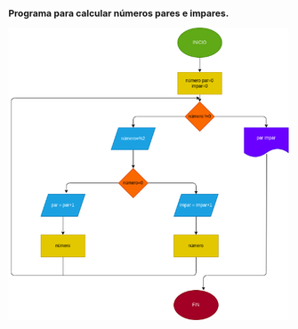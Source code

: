 ### Programa para calcular números pares e impares.

![Diagrama de flujo](diagrama.png "diagrama de flujo")